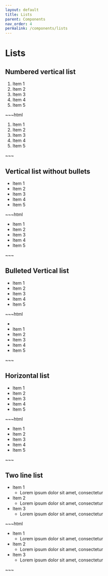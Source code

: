 ```yaml
---
layout: default
title: Lists
parent: Components
nav_order: 4
permalink: /components/lists
---
```


# Lists
## Numbered vertical list 
<div class="container">
    <ol class="ordered-item">
        <li> Item 1 </li>
        <li> Item 2 </li>
        <li> Item 3 </li>
        <li> Item 4 </li>
        <li> Item 5 </li>
    </ol>
</div>
~~~html
<div class="container">
    <ol class="ordered-item">
        <li> Item 1 </li>
        <li> Item 2 </li>
        <li> Item 3 </li>
        <li> Item 4 </li>
        <li> Item 5 </li>
    </ol>
</div>
~~~

## Vertical list without bullets
<div class="container">
    <ul class="unordered-item">
        <li> Item 1 </li>
        <li> Item 2 </li>
        <li> Item 3 </li>
        <li> Item 4 </li>
        <li> Item 5 </li>
    </ul>
</div>
~~~html
<div class="container">
    <ul class="unordered-item">
        <li> Item 1 </li>
        <li> Item 2 </li>
        <li> Item 3 </li>
        <li> Item 4 </li>
        <li> Item 5 </li>
    </ul>
</div>
~~~

## Bulleted Vertical list 
<div class="container">
    <ul class="bulleted-item">
        <li> Item 1 </li>
        <li> Item 2 </li>
        <li> Item 3 </li>
        <li> Item 4 </li>
        <li> Item 5 </li>
    </ul>
</div>
~~~html
<div class="container">
    <ul class="bulleted-item">
        <li class>
        <li> Item 1 </li>
        <li> Item 2 </li>
        <li> Item 3 </li>
        <li> Item 4 </li>
        <li> Item 5 </li>
    </ul>
</div>
~~~

## Horizontal list 
<div class="inline">
    <ul class="horizontal-item">
        <li> Item 1 </li>
        <li> Item 2 </li>
        <li> Item 3 </li>
        <li> Item 4 </li>
        <li> Item 5 </li>
    </ul>
</div>
~~~html
<div class="container">
    <ul class="horizontal-item">
        <li> Item 1 </li>
        <li> Item 2 </li>
        <li> Item 3 </li>
        <li> Item 4 </li>
        <li> Item 5 </li>
    </ul>
</div>
~~~

## Two line list
<div class="container">
    <ul class="two_line_outer">
        <li> Item 1
            <ul class="two_line_inner"> 
                <li>Lorem ipsum dolor sit amet,
                consectetur</li>
            </ul>
       </li>
       <li> Item 2
             <ul class="two_line_inner"> 
                <li>Lorem ipsum dolor sit amet,
                consectetur</li>
            </ul>
       </li>
       <li> Item 3
             <ul class="two_line_inner"> 
                <li>Lorem ipsum dolor sit amet,
                consectetur</li>
            </ul>
       </li>
    </ul>
</div>
~~~html
<div class="container">
    <ul class="two_line_outer">
        <li> Item 1
            <ul class="two_line_inner"> 
                <li>Lorem ipsum dolor sit amet,
                consectetur</li>
            </ul>
       </li>
       <li> Item 2
             <ul class="two_line_inner"> 
                <li>Lorem ipsum dolor sit amet,
                consectetur</li>
            </ul>
       </li>
       <li> Item 3
             <ul class="two_line_inner"> 
                <li>Lorem ipsum dolor sit amet,
                consectetur</li>
            </ul>
       </li>
    </ul>
</div>
~~~